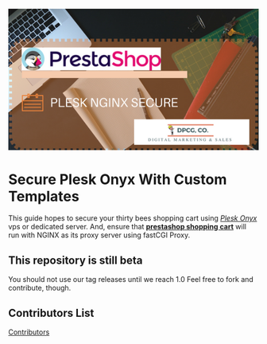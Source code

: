 ![prestashop shopping cart hosted on plesk onyx nginx](img/prestashop-plesk.png?raw=true "PrestaShop Shopping Cart Hosted on Plesk Onyx NGINX")
# Secure Plesk Onyx With Custom Templates
This guide hopes to secure your thirty bees shopping cart using [*Plesk Onyx*](https://plesk.com "Plesk Hosting Control Panel") vps or dedicated server. And, ensure that [**prestashop shopping cart**](https://prestashop.com "PrestaShop Shopping Cart") will run with NGINX as its proxy server using fastCGI Proxy.

## This repository is still beta
You should not use our tag releases until we reach 1.0 Feel free to fork and contribute, though.

## Contributors List
[Contributors](CONTRIBUTORS.md)
